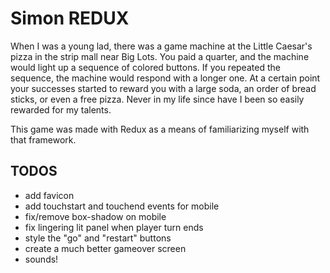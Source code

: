 # Simon REDUX

When I was a young lad, there was a game machine at the Little Caesar's pizza in the strip mall near Big Lots. You paid a quarter, and the machine would light up a sequence of colored buttons. If you repeated the sequence, the machine would respond with a longer one. At a certain point your successes started to reward you with a large soda, an order of bread sticks, or even a free pizza. Never in my life since have I been so easily rewarded for my talents. 

This game was made with Redux as a means of familiarizing myself with that framework. 


## TODOS

  - add favicon
  - add touchstart and touchend events for mobile
  - fix/remove box-shadow on mobile
  - fix lingering lit panel when player turn ends
  - style the "go" and "restart" buttons
  - create a much better gameover screen
  - sounds!
